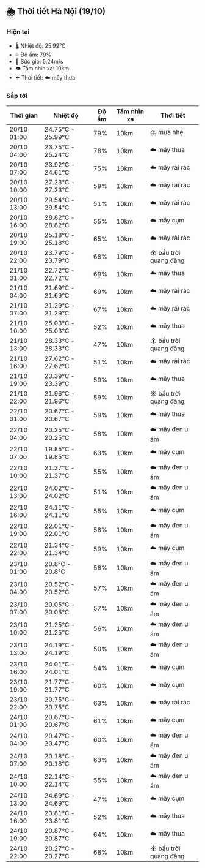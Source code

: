 ## 🌦️ Thời tiết Hà Nội (19/10)

### Hiện tại

- 🌡️ Nhiệt độ: 25.99℃
- 💦 Độ ẩm: 79%
- 💨 Sức gió: 5.24m/s
- 👁️ Tầm nhìn xa: 10km
- ☂️ Thời tiết: ☁️ mây thưa

### Sắp tới

| Thời gian | Nhiệt độ | Độ ẩm | Tầm nhìn xa | Thời tiết |
| --- | --- | --- | --- | --- |
| 20/10 01:00 | 24.75℃ - 25.99℃ | 79% | 10km | ⛈️ mưa nhẹ |
| 20/10 04:00 | 23.75℃ - 25.24℃ | 78% | 10km | ☁️ mây thưa |
| 20/10 07:00 | 23.92℃ - 24.61℃ | 75% | 10km | ☁️ mây rải rác |
| 20/10 10:00 | 27.23℃ - 27.23℃ | 59% | 10km | ☁️ mây rải rác |
| 20/10 13:00 | 29.54℃ - 29.54℃ | 51% | 10km | ☁️ mây rải rác |
| 20/10 16:00 | 28.82℃ - 28.82℃ | 55% | 10km | ☁️ mây cụm |
| 20/10 19:00 | 25.18℃ - 25.18℃ | 65% | 10km | ☁️ mây rải rác |
| 20/10 22:00 | 23.79℃ - 23.79℃ | 68% | 10km | ☀️ bầu trời quang đãng |
| 21/10 01:00 | 22.72℃ - 22.72℃ | 69% | 10km | ☁️ mây thưa |
| 21/10 04:00 | 21.69℃ - 21.69℃ | 69% | 10km | ☁️ mây rải rác |
| 21/10 07:00 | 21.29℃ - 21.29℃ | 67% | 10km | ☁️ mây rải rác |
| 21/10 10:00 | 25.03℃ - 25.03℃ | 52% | 10km | ☁️ mây thưa |
| 21/10 13:00 | 28.33℃ - 28.33℃ | 47% | 10km | ☀️ bầu trời quang đãng |
| 21/10 16:00 | 27.62℃ - 27.62℃ | 51% | 10km | ☁️ mây rải rác |
| 21/10 19:00 | 23.39℃ - 23.39℃ | 59% | 10km | ☁️ mây thưa |
| 21/10 22:00 | 21.96℃ - 21.96℃ | 59% | 10km | ☀️ bầu trời quang đãng |
| 22/10 01:00 | 20.67℃ - 20.67℃ | 59% | 10km | ☁️ mây thưa |
| 22/10 04:00 | 20.25℃ - 20.25℃ | 58% | 10km | ☁️ mây đen u ám |
| 22/10 07:00 | 19.85℃ - 19.85℃ | 63% | 10km | ☁️ mây cụm |
| 22/10 10:00 | 21.37℃ - 21.37℃ | 55% | 10km | ☁️ mây đen u ám |
| 22/10 13:00 | 24.02℃ - 24.02℃ | 51% | 10km | ☁️ mây đen u ám |
| 22/10 16:00 | 24.11℃ - 24.11℃ | 55% | 10km | ☁️ mây cụm |
| 22/10 19:00 | 22.01℃ - 22.01℃ | 58% | 10km | ☁️ mây đen u ám |
| 22/10 22:00 | 21.34℃ - 21.34℃ | 59% | 10km | ☁️ mây cụm |
| 23/10 01:00 | 20.8℃ - 20.8℃ | 58% | 10km | ☁️ mây đen u ám |
| 23/10 04:00 | 20.52℃ - 20.52℃ | 57% | 10km | ☁️ mây đen u ám |
| 23/10 07:00 | 20.05℃ - 20.05℃ | 57% | 10km | ☁️ mây đen u ám |
| 23/10 10:00 | 21.25℃ - 21.25℃ | 56% | 10km | ☁️ mây đen u ám |
| 23/10 13:00 | 24.19℃ - 24.19℃ | 50% | 10km | ☁️ mây đen u ám |
| 23/10 16:00 | 24.01℃ - 24.01℃ | 54% | 10km | ☁️ mây cụm |
| 23/10 19:00 | 21.77℃ - 21.77℃ | 60% | 10km | ☁️ mây cụm |
| 23/10 22:00 | 20.75℃ - 20.75℃ | 63% | 10km | ☁️ mây rải rác |
| 24/10 01:00 | 20.67℃ - 20.67℃ | 61% | 10km | ☁️ mây cụm |
| 24/10 04:00 | 20.47℃ - 20.47℃ | 60% | 10km | ☁️ mây đen u ám |
| 24/10 07:00 | 20.18℃ - 20.18℃ | 63% | 10km | ☁️ mây đen u ám |
| 24/10 10:00 | 22.14℃ - 22.14℃ | 55% | 10km | ☁️ mây đen u ám |
| 24/10 13:00 | 24.69℃ - 24.69℃ | 47% | 10km | ☁️ mây cụm |
| 24/10 16:00 | 23.81℃ - 23.81℃ | 52% | 10km | ☁️ mây thưa |
| 24/10 19:00 | 20.87℃ - 20.87℃ | 64% | 10km | ☁️ mây thưa |
| 24/10 22:00 | 20.27℃ - 20.27℃ | 68% | 10km | ☀️ bầu trời quang đãng |
